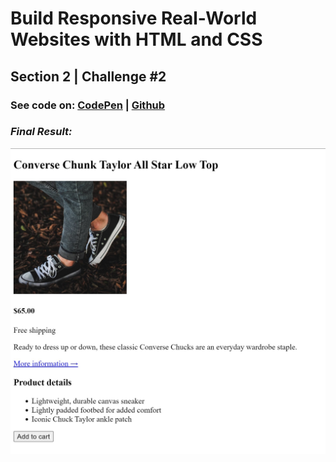 # Build Responsive Real-World Websites with HTML and CSS

## Section 2 | Challenge #2

### See code on: [CodePen](https://codepen.io/alilosoft/pen/JjLroPM) | [Github](index.html)

### _Final Result:_

![solution screenshot](screenshot.jpg)
